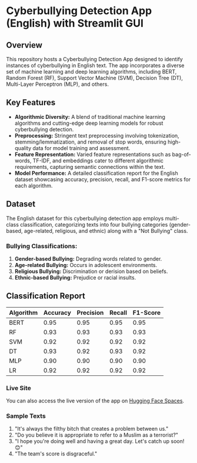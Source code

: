 # Cyberbullying Detection App (English) with Streamlit GUI

## Overview

This repository hosts a Cyberbullying Detection App designed to identify instances of cyberbullying in English text. The app incorporates a diverse set of machine learning and deep learning algorithms, including BERT, Random Forest (RF), Support Vector Machine (SVM), Decision Tree (DT), Multi-Layer Perceptron (MLP), and others.

## Key Features

- **Algorithmic Diversity:** A blend of traditional machine learning algorithms and cutting-edge deep learning models for robust cyberbullying detection.
- **Preprocessing:** Stringent text preprocessing involving tokenization, stemming/lemmatization, and removal of stop words, ensuring high-quality data for model training and assessment.
- **Feature Representation:** Varied feature representations such as bag-of-words, TF-IDF, and embeddings cater to different algorithmic requirements, capturing semantic connections within the text.
- **Model Performance:** A detailed classification report for the English dataset showcasing accuracy, precision, recall, and F1-score metrics for each algorithm.

## Dataset

The English dataset for this cyberbullying detection app employs multi-class classification, categorizing texts into four bullying categories (gender-based, age-related, religious, and ethnic) along with a "Not Bullying" class.

### Bullying Classifications:

1. **Gender-based Bullying:** Degrading words related to gender.
2. **Age-related Bullying:** Occurs in adolescent environments.
3. **Religious Bullying:** Discrimination or derision based on beliefs.
4. **Ethnic-based Bullying:** Prejudice or racial insults.

## Classification Report

| Algorithm | Accuracy | Precision | Recall | F1-Score |
|-----------|----------|-----------|--------|----------|
| BERT      | 0.95     | 0.95      | 0.95   | 0.95     |
| RF        | 0.93     | 0.93      | 0.93   | 0.93     |
| SVM       | 0.92     | 0.92      | 0.92   | 0.92     |
| DT        | 0.93     | 0.92      | 0.93   | 0.92     |
| MLP       | 0.90     | 0.90      | 0.90   | 0.90     |
| LR        | 0.92     | 0.92      | 0.92   | 0.92     |



### Live Site

You can also access the live version of the app on [Hugging Face Spaces](https://huggingface.co/spaces/Amiruzzaman/cbEnglish).

### Sample Texts

1. "It's always the filthy bitch that creates a problem between us."
2. "Do you believe it is appropriate to refer to a Muslim as a terrorist?"
3. "I hope you're doing well and having a great day. Let's catch up soon! 😊"
4. "The team's score is disgraceful."
